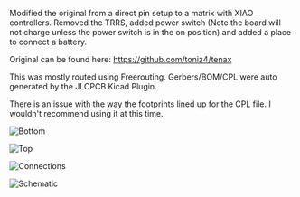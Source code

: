 Modified the original from a direct pin setup to a matrix with XIAO controllers. Removed the TRRS, added power switch (Note the board will not charge unless the power switch is in the on position) and added a place to connect a battery. 

Original can be found here: https://github.com/toniz4/tenax

This was mostly routed using Freerouting. Gerbers/BOM/CPL were auto generated by the JLCPCB Kicad Plugin.

There is an issue with the way the footprints lined up for the CPL file. I wouldn't recommend using it at this time.

![Bottom](https://github.com/JonMuller/gerbers/blob/main/tenax-XIAO/tenax-XIAO%20Bottom.jpg)

![Top](https://github.com/JonMuller/gerbers/blob/main/tenax-XIAO/tenax-XIAO%20Top.jpg)

![Connections](https://github.com/JonMuller/gerbers/blob/main/tenax-XIAO/XIAO_Connections.jpg)

![Schematic](https://github.com/JonMuller/gerbers/blob/main/tenax-XIAO/Schematic.jpg)

